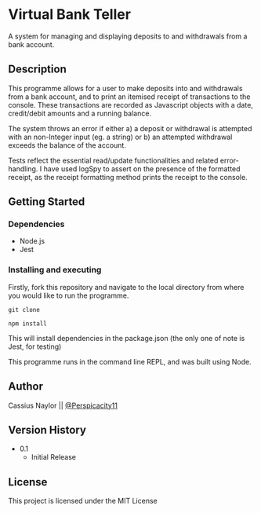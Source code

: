 # Virtual Bank Teller

A system for managing and displaying deposits to and withdrawals from a bank account.

## Description

This programme allows for a user to make deposits into and withdrawals from a bank account, and to print an itemised receipt of transactions to the console. These transactions are recorded as Javascript objects with a date, credit/debit amounts and a running balance.

The system throws an error if either a) a deposit or withdrawal is attempted with an non-Integer input (eg. a string) or b) an attempted withdrawal exceeds the balance of the account.

Tests reflect the essential read/update functionalities and related error-handling. I have used logSpy to assert on the presence of the formatted receipt, as the receipt formatting method prints the receipt to the console.

## Getting Started

### Dependencies

- Node.js
- Jest

### Installing and executing

Firstly, fork this repository and navigate to the local directory from where you would like to run the programme.

```
git clone

npm install
```

This will install dependencies in the package.json (the only one of note is Jest, for testing)

This programme runs in the command line REPL, and was built using Node.

## Author

Cassius Naylor ||
[@Perspicacity11](https://github.com/perspicacity11)

## Version History

* 0.1
    * Initial Release

## License

This project is licensed under the MIT License